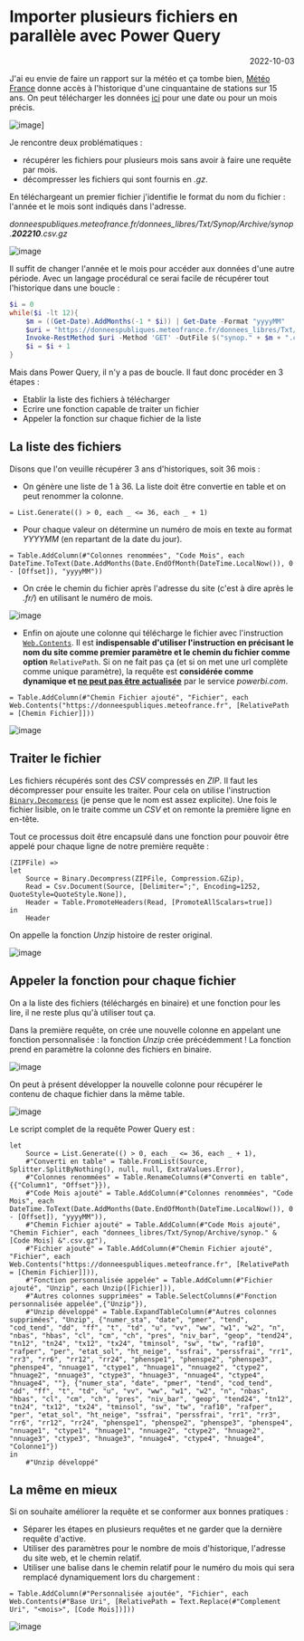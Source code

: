 # Importer plusieurs fichiers en parallèle avec Power Query

<p style="text-align: right;">2022-10-03</p>

J'ai eu envie de faire un rapport sur la météo et ça tombe bien, [Météo France](https://donneespubliques.meteofrance.fr/) donne accès à l'historique d'une cinquantaine de stations sur 15 ans. On peut télécharger les données [ici](https://donneespubliques.meteofrance.fr/?fond=produit&id_produit=90&id_rubrique=32) pour une date ou pour un mois précis. 

![image](/Images/20221003-import-plusieurs_fichiers/rapportMeteo.png)]

Je rencontre deux problématiques :
- récupérer les fichiers pour plusieurs mois sans avoir à faire une requête par mois.
- décompresser les fichiers qui sont fournis en _.gz_.

En téléchargeant un premier fichier j'identifie le format du nom du fichier : l'année et le mois sont indiqués dans l'adresse.

_donneespubliques.meteofrance.fr/donnees_libres/Txt/Synop/Archive/synop.**202210**.csv.gz_

![image](/Images/20221003-import-plusieurs_fichiers/lienTelechargement.png)

Il suffit de changer l'année et le mois pour accéder aux données d'une autre période.
Avec un langage procédural ce serai facile de récupérer tout l'historique dans une boucle :

```powershell
$i = 0
while($i -lt 12){
    $m = ((Get-Date).AddMonths(-1 * $i)) | Get-Date -Format "yyyyMM"
    $uri = "https://donneespubliques.meteofrance.fr/donnees_libres/Txt/Synop/Archive/synop." + $m + ".csv.gz"
    Invoke-RestMethod $uri -Method 'GET' -OutFile $("synop." + $m + ".csv.gz") 
    $i = $i + 1
}
```

Mais dans Power Query, il n'y a pas de boucle. Il faut donc procéder en 3 étapes :
- Etablir la liste des fichiers à télécharger
- Ecrire une fonction capable de traiter un fichier
- Appeler la fonction sur chaque fichier de la liste

## La liste des fichiers

Disons que l'on veuille récupérer 3 ans d'historiques, soit 36 mois :

- On génère une liste de 1 à 36. La liste doit être convertie en table et on peut renommer la colonne.

```
= List.Generate(() > 0, each _ <= 36, each _ + 1)
```

- Pour chaque valeur on détermine un numéro de mois en texte au format _YYYYMM_ (en repartant de la date du jour). 

```
= Table.AddColumn(#"Colonnes renommées", "Code Mois", each DateTime.ToText(Date.AddMonths(Date.EndOfMonth(DateTime.LocalNow()), 0 - [Offset]), "yyyyMM"))
```

- On crée le chemin du fichier après l'adresse du site (c'est à dire après le _.fr/_) en utilisant le numéro de mois.

![image](/Images/20221003-import-plusieurs_fichiers/cheminFichierAjoute.png)

- Enfin on ajoute une colonne qui télécharge le fichier avec l'instruction [```Web.Contents```](https://learn.microsoft.com/fr-fr/powerquery-m/web-contents). Il est **indispensable d'utiliser l'instruction en précisant le nom du site comme premier paramètre et le chemin du fichier comme option** ```RelativePath```. Si on ne fait pas ça (et si on met une url complète comme unique paramètre), la requête est **considérée comme dynamique et [ne peut pas être actualisée](https://learn.microsoft.com/en-us/power-bi/connect-data/refresh-data#refresh-and-dynamic-data-sources)** par le service _powerbi.com_.

```
= Table.AddColumn(#"Chemin Fichier ajouté", "Fichier", each Web.Contents("https://donneespubliques.meteofrance.fr", [RelativePath = [Chemin Fichier]]))
```

![image](/Images/20221003-import-plusieurs_fichiers/fichierAjoute.png)

## Traiter le fichier

Les fichiers récupérés sont des _CSV_ compressés en _ZIP_. 
Il faut les décompresser pour ensuite les traiter. Pour cela on utilise l'instruction [```Binary.Decompress```](https://learn.microsoft.com/fr-fr/powerquery-m/binary-decompress) (je pense que le nom est assez explicite).
Une fois le fichier lisible, on le traite comme un _CSV_ et on remonte la première ligne en en-tête.

Tout ce processus doit être encapsulé dans une fonction pour pouvoir être appelé pour chaque ligne de notre première requête :

```
(ZIPFile) =>
let
    Source = Binary.Decompress(ZIPFile, Compression.GZip),
    Read = Csv.Document(Source, [Delimiter=";", Encoding=1252, QuoteStyle=QuoteStyle.None]),
    Header = Table.PromoteHeaders(Read, [PromoteAllScalars=true])
in
    Header
```

On appelle la fonction _Unzip_ histoire de rester original.

![image](/Images/20221003-import-plusieurs_fichiers/fonctionUnzip.png)

## Appeler la fonction pour chaque fichier

On a la liste des fichiers (téléchargés en binaire) et une fonction pour les lire, il ne reste plus qu'à utiliser tout ça.

Dans la première requête, on crée une nouvelle colonne en appelant une fonction personnalisée : la fonction _Unzip_ crée précédemment ! La fonction prend en paramètre la colonne des fichiers en binaire.

![image](/Images/20221003-import-plusieurs_fichiers/appelerFonctionPersonalisee.png)

On peut à présent développer la nouvelle colonne pour récupérer le contenu de chaque fichier dans la même table.

![image](/Images/20221003-import-plusieurs_fichiers/developperColonneUnzip.png)

Le script complet de la requête Power Query est :
```
let
    Source = List.Generate(() > 0, each _ <= 36, each _ + 1),
    #"Converti en table" = Table.FromList(Source, Splitter.SplitByNothing(), null, null, ExtraValues.Error),
    #"Colonnes renommées" = Table.RenameColumns(#"Converti en table",{{"Column1", "Offset"}}),
    #"Code Mois ajouté" = Table.AddColumn(#"Colonnes renommées", "Code Mois", each DateTime.ToText(Date.AddMonths(Date.EndOfMonth(DateTime.LocalNow()), 0 - [Offset]), "yyyyMM")),
    #"Chemin Fichier ajouté" = Table.AddColumn(#"Code Mois ajouté", "Chemin Fichier", each "donnees_libres/Txt/Synop/Archive/synop." & [Code Mois] &".csv.gz"),
    #"Fichier ajouté" = Table.AddColumn(#"Chemin Fichier ajouté", "Fichier", each Web.Contents("https://donneespubliques.meteofrance.fr", [RelativePath = [Chemin Fichier]])),
    #"Fonction personnalisée appelée" = Table.AddColumn(#"Fichier ajouté", "Unzip", each Unzip([Fichier])),
    #"Autres colonnes supprimées" = Table.SelectColumns(#"Fonction personnalisée appelée",{"Unzip"}),
    #"Unzip développé" = Table.ExpandTableColumn(#"Autres colonnes supprimées", "Unzip", {"numer_sta", "date", "pmer", "tend", "cod_tend", "dd", "ff", "t", "td", "u", "vv", "ww", "w1", "w2", "n", "nbas", "hbas", "cl", "cm", "ch", "pres", "niv_bar", "geop", "tend24", "tn12", "tn24", "tx12", "tx24", "tminsol", "sw", "tw", "raf10", "rafper", "per", "etat_sol", "ht_neige", "ssfrai", "perssfrai", "rr1", "rr3", "rr6", "rr12", "rr24", "phenspe1", "phenspe2", "phenspe3", "phenspe4", "nnuage1", "ctype1", "hnuage1", "nnuage2", "ctype2", "hnuage2", "nnuage3", "ctype3", "hnuage3", "nnuage4", "ctype4", "hnuage4", ""}, {"numer_sta", "date", "pmer", "tend", "cod_tend", "dd", "ff", "t", "td", "u", "vv", "ww", "w1", "w2", "n", "nbas", "hbas", "cl", "cm", "ch", "pres", "niv_bar", "geop", "tend24", "tn12", "tn24", "tx12", "tx24", "tminsol", "sw", "tw", "raf10", "rafper", "per", "etat_sol", "ht_neige", "ssfrai", "perssfrai", "rr1", "rr3", "rr6", "rr12", "rr24", "phenspe1", "phenspe2", "phenspe3", "phenspe4", "nnuage1", "ctype1", "hnuage1", "nnuage2", "ctype2", "hnuage2", "nnuage3", "ctype3", "hnuage3", "nnuage4", "ctype4", "hnuage4", "Colonne1"})
in
    #"Unzip développé"
```

## La même en mieux

Si on souhaite améliorer la requête et se conformer aux bonnes pratiques :
- Séparer les étapes en plusieurs requêtes et ne garder que la dernière requête d'active.
- Utiliser des paramètres pour le nombre de mois d'historique, l'adresse du site web, et le chemin relatif.
- Utiliser une balise dans le chemin relatif pour le numéro du mois qui sera remplacé dynamiquement lors du chargement :

```
= Table.AddColumn(#"Personnalisée ajoutée", "Fichier", each Web.Contents(#"Base Uri", [RelativePath = Text.Replace(#"Complement Uri", "<mois>", [Code Mois])]))
```

![image](/Images/20221003-import-plusieurs_fichiers/dependancesRequetes.png)